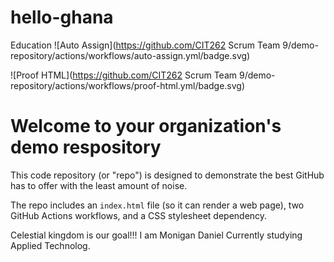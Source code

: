 # hello-ghana
Education
![Auto Assign](https://github.com/CIT262 Scrum Team 9/demo-repository/actions/workflows/auto-assign.yml/badge.svg)

![Proof HTML](https://github.com/CIT262 Scrum Team 9/demo-repository/actions/workflows/proof-html.yml/badge.svg)

# Welcome to your organization's demo respository
This code repository (or "repo") is designed to demonstrate the best GitHub has to offer with the least amount of noise.

The repo includes an `index.html` file (so it can render a web page), two GitHub Actions workflows, and a CSS stylesheet dependency.

Celestial kingdom is our goal!!!
I am Monigan Daniel Currently studying Applied Technolog.



